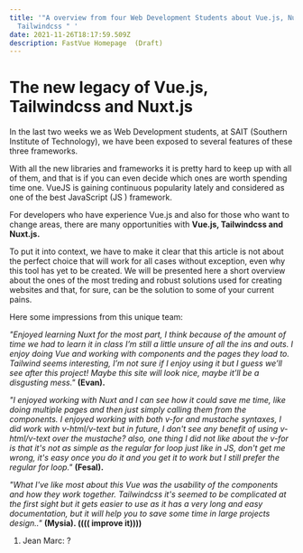 ```yaml
---
title: '"A overview from four Web Development Students about Vue.js, Nuxt.js and
  Tailwindcss " '
date: 2021-11-26T18:17:59.509Z
description: FastVue Homepage  (Draft)
---
```

# **The new legacy of Vue.js, Tailwindcss and Nuxt.js**



In the last two weeks we as Web Development students, at SAIT (Southern Institute of Technology), we have been exposed to several features of these three frameworks.

With all the new libraries and frameworks it is pretty hard to keep up with all of them, and that is if you can even decide which ones are worth spending time one. VueJS is gaining continuous popularity lately and considered as one of the best JavaScript (JS ) framework.

For developers who have experience Vue.js and also for those who want to change areas, there are many opportunities with **Vue.js, Tailwindcss and Nuxt.js.**

To put it into context, we have to make it clear that this article is not about the perfect choice that will work for all cases without exception, even why this tool has yet to be created. We will be presented here a short overview about the  ones of the most treding and robust solutions used for creating websites and that, for sure, can be the solution to some of your current pains.

Here some impressions from this unique team:

 *"Enjoyed learning Nuxt for the most part, I think because of the amount of time we had to learn it in class I’m still a little unsure of all the ins and outs. I enjoy doing Vue and working with components and the pages they load to. Tailwind seems interesting, I’m not sure if I enjoy using it but I guess we’ll see after this project! Maybe this site will look nice, maybe it’ll be a disgusting mess."* **(Evan).**                      

*"I enjoyed working with Nuxt and I can see how it could save me time, like doing multiple pages and then just simply calling them from the components. I enjoyed working with both v-for and mustache syntaxes, I did work with v-html/v-text but in future, I don't see any benefit of using v-html/v-text over the mustache? also, one thing I did not like about the v-for is that it's not as simple as the regular for loop just like in JS, don't get me wrong, it's easy once you do it and you get it to work but I still prefer the regular for loop."* **(Fesal).**

*"What I've like most about this Vue was the usability of the components and how they work together. Tailwindcss it's seemed to be complicated at the first sight but it gets easier to use as it has a very long and easy documentation, but it will help you to save some time in large projects design.."* **(Mysia). (((( improve it))))**

1. Jean Marc: ?